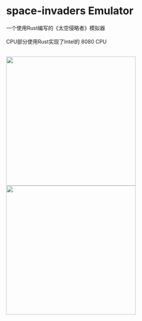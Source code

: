 # space-invaders Emulator
一个使用Rust编写的《太空侵略者》模拟器
<br><br>
CPU部分使用Rust实现了Intel的 8080 CPU
<br>
<br>

<a href="https://github.com/jelipo">
  <img align="left" width="350" src="https://user-images.githubusercontent.com/16136814/99537670-ecfaac00-29e6-11eb-8398-b6202485cb2d.png" />
</a>
<a href="https://github.com/jelipo">
  <img align="left"  width="350" src="https://user-images.githubusercontent.com/16136814/99537957-42cf5400-29e7-11eb-94ac-8b5a459519b4.png" />
</a>
